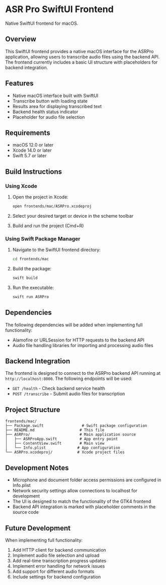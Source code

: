 # ASR Pro SwiftUI Frontend

Native SwiftUI frontend for macOS.

## Overview

This SwiftUI frontend provides a native macOS interface for the ASRPro application, allowing users to transcribe audio files using the backend API. The frontend currently includes a basic UI structure with placeholders for backend integration.

## Features

- Native macOS interface built with SwiftUI
- Transcribe button with loading state
- Results area for displaying transcribed text
- Backend health status indicator
- Placeholder for audio file selection

## Requirements

- macOS 12.0 or later
- Xcode 14.0 or later
- Swift 5.7 or later

## Build Instructions

### Using Xcode

1. Open the project in Xcode:
   ```bash
   open frontends/mac/ASRPro.xcodeproj
   ```

2. Select your desired target or device in the scheme toolbar
3. Build and run the project (Cmd+R)

### Using Swift Package Manager

1. Navigate to the SwiftUI frontend directory:
   ```bash
   cd frontends/mac
   ```

2. Build the package:
   ```bash
   swift build
   ```

3. Run the executable:
   ```bash
   swift run ASRPro
   ```

## Dependencies

The following dependencies will be added when implementing full functionality:

- Alamofire or URLSession for HTTP requests to the backend API
- Audio file handling libraries for importing and processing audio files

## Backend Integration

The frontend is designed to connect to the ASRPro backend API running at `http://localhost:8000`. The following endpoints will be used:

- `GET /health` - Check backend service health
- `POST /transcribe` - Submit audio files for transcription

## Project Structure

```
frontends/mac/
├── Package.swift                 # Swift package configuration
├── README.md                    # This file
├── ASRPro/                      # Main application source
│   ├── ASRProApp.swift          # App entry point
│   ├── ContentView.swift        # Main view
│   └── Info.plist              # App configuration
└── ASRPro.xcodeproj/           # Xcode project files
```

## Development Notes

- Microphone and document folder access permissions are configured in Info.plist
- Network security settings allow connections to localhost for development
- The UI is designed to match the functionality of the GTK4 frontend
- Backend API integration is marked with placeholder comments in the source code

## Future Development

When implementing full functionality:

1. Add HTTP client for backend communication
2. Implement audio file selection and upload
3. Add real-time transcription progress updates
4. Implement error handling for network issues
5. Add support for different audio formats
6. Include settings for backend configuration